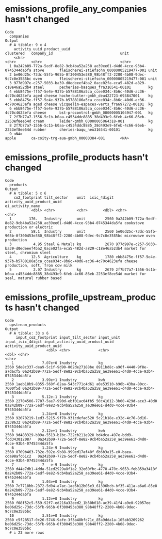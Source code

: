 # emissions_profile_any_companies hasn't changed

    Code
      companies
    Output
      # A tibble: 9 x 4
        activity_uuid_product_uuid                                                clustered   company_id                               unit 
        <chr>                                                                     <chr>       <chr>                                    <chr>
      1 0a242b09-772a-5edf-8e82-9cb4ba52a258_ae39ee61-d4d0-4cce-93b4-0745344da5fa stove       fleischerei-stiefsohn_00000005219477-001 unit 
      2 be06d25c-73dc-55fb-965b-0f300453e380_98b48ff2-2200-4b08-9dec-9c7c0e3585bc oven        fleischerei-stiefsohn_00000005219477-001 unit 
      3 977d997e-c257-5033-ba39-d0edeeef4ba2_0ace02fa-eca5-482d-a829-c18e46a52db4 steel       pecheries-basques_fra316541-00101        kg   
      4 ebb8475e-ff57-5e4e-937b-b5788186a5ca_ccee034c-8b6c-40d6-ac36-4c70c4623efa aged cheese hoche-butter-gmbh_deu422723-693847001    kg   
      5 ebb8475e-ff57-5e4e-937b-b5788186a5ca_ccee034c-8b6c-40d6-ac36-4c70c4623efa aged cheese vicquelin-espaces-verts_fra697272-00101  kg   
      6 ebb8475e-ff57-5e4e-937b-b5788186a5ca_ccee034c-8b6c-40d6-ac36-4c70c4623efa cheese      bst-procontrol-gmbh_00000005104947-001   kg   
      7 2f7b77a7-1556-5c1b-b0aa-c4534ddc8885_38d493e9-6feb-4c66-86eb-2253ef8ee54d cream       leider-gmbh_00000005064318-001           kg   
      8 2f7b77a7-1556-5c1b-b0aa-c4534ddc8885_38d493e9-6feb-4c66-86eb-2253ef8ee54d rubber      cheries-baqu_neu316541-00101             kg   
      9 <NA>                                                                      apple       ca-coity-trg-aua-gmbh_00000384-001       <NA> 

# emissions_profile_products hasn't changed

    Code
      products
    Output
      # A tibble: 5 x 6
        co2_footprint tilt_sector    unit  isic_4digit activity_uuid_product_uuid                                                ei_activity_name                      
                <dbl> <chr>          <chr>       <dbl> <chr>                                                                     <chr>                                 
      1        176.   Industry       unit         2560 0a242b09-772a-5edf-8e82-9cb4ba52a258_ae39ee61-d4d0-4cce-93b4-0745344da5fa cookstove production or electric      
      2         58.1  Industry       unit         2560 be06d25c-73dc-55fb-965b-0f300453e380_98b48ff2-2200-4b08-9dec-9c7c0e3585bc microwave oven production             
      3          4.95 Steel & Metals kg           2870 977d997e-c257-5033-ba39-d0edeeef4ba2_0ace02fa-eca5-482d-a829-c18e46a52db4 market for steel, chromium steel      
      4         12.5  Agriculture    kg           1780 ebb8475e-ff57-5e4e-937b-b5788186a5ca_ccee034c-8b6c-40d6-ac36-4c70c4623efa cheese production, soft, from cow milk
      5          2.07 Industry       kg           2679 2f7b77a7-1556-5c1b-b0aa-c4534ddc8885_38d493e9-6feb-4c66-86eb-2253ef8ee54d market for seal, natural rubber based 

# emissions_profile_upstream_products hasn't changed

    Code
      upstream_products
    Output
      # A tibble: 33 x 6
         input_co2_footprint input_tilt_sector input_unit input_isic_4digit input_activity_uuid_product_uuid                                     activity_uuid_product_uuid                                               
                       <dbl> <chr>             <chr>                  <dbl> <chr>                                                                <chr>                                                                    
       1             7.07e+0 Inudstry          kg                      2560 5de8c337-dea9-5c1f-9d90-002de27188be_8911bd8c-a96f-4440-9f8e-a7dacf5 0a242b09-772a-5edf-8e82-9cb4ba52a258_ae39ee61-d4d0-4cce-93b4-0745344da5fa
       2             3.99e+1 Inudstry          kwh                     2560 1aeb18b9-8355-560f-82aa-543c771c4d61_a0e53510-b90b-43ba-80cc-7600f5d 0a242b09-772a-5edf-8e82-9cb4ba52a258_ae39ee61-d4d0-4cce-93b4-0745344da5fa
       3             5.12e-1 Inudstry          kg                      2560 22704506-7707-5ae7-990d-ebf01ac04fb5_50c41012-3b00-429d-ace3-40d0    0a242b09-772a-5edf-8e82-9cb4ba52a258_ae39ee61-d4d0-4cce-93b4-0745344da5fa
       4             1.24e+0 Inudstry          kg                      2560 92078219-1ed3-5215-9f70-931cdefad520_5c21b18e-e32d-4c76-8d16-2238632 0a242b09-772a-5edf-8e82-9cb4ba52a258_ae39ee61-d4d0-4cce-93b4-0745344da5fa
       5             2.12e+1 Inudstry          kwh                     2560 9d483329-b09a-5513-b1bc-722cb211e928_bd4dca-497e-bdd9-fcd343012087   0a242b09-772a-5edf-8e82-9cb4ba52a258_ae39ee61-d4d0-4cce-93b4-0745344da5fa
       6             1.24e-9 Inudstry          kg                      2560 8709b463-732e-592e-9b88-999ed17af48f_6b6b3a15-e0-baea-cda98afc61c2   0a242b09-772a-5edf-8e82-9cb4ba52a258_ae39ee61-d4d0-4cce-93b4-0745344da5fa
       7             7   e-9 Inudstry          kg                      2560 d44e7db1-4dda-51ed2929a8f1a2_32e60fbc-4778-470c-9653-feb859a3418f    0a242b09-772a-5edf-8e82-9cb4ba52a258_ae39ee61-d4d0-4cce-93b4-0745344da5fa
       8             1.04e+0 Inudstry          kg                      2560 7c7718bb-2372-5d04-a7ac-1ae5b12b05e3_61396bcb-bf35-411a-a6a6-85e8    0a242b09-772a-5edf-8e82-9cb4ba52a258_ae39ee61-d4d0-4cce-93b4-0745344da5fa
       9             1.12e+0 Inudstry          kg                      2560 f08f52c5-559-92f7-ed216a32eed2_1b30b018-ac39-41f4-a9e0-92057ee       be06d25c-73dc-55fb-965b-0f300453e380_98b48ff2-2200-4b08-9dec-9c7c0e3585bc
      10             3.51e+0 Inudstry          kg                      2560 c5f28517-0c26-5746-9afe-3f3a48bfc71c_85a9dda1a-105ab3269262          be06d25c-73dc-55fb-965b-0f300453e380_98b48ff2-2200-4b08-9dec-9c7c0e3585bc
      # i 23 more rows

